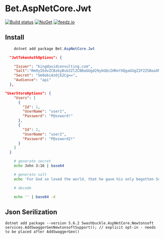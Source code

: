 ﻿# Bet.AspNetCore.Jwt

[![Build status](https://ci.appveyor.com/api/projects/status/fo9rakj7s7uhs3ij?svg=true)](https://ci.appveyor.com/project/kdcllc/bet-aspnetcore)
[![NuGet](https://img.shields.io/nuget/v/Bet.AspNetCore.Jwt.svg)](https://www.nuget.org/packages?q=Bet.AspNetCore.Jwt)
[![feedz.io](https://img.shields.io/badge/endpoint.svg?url=https://f.feedz.io/kdcllc/bet-aspnetcore/shield/Bet.AspNetCore.Jwt/latest)](https://f.feedz.io/kdcllc/bet-aspnetcore/packages/Bet.AspNetCore.Jwt/latest/download)

## Install

```csharp
    dotnet add package Bet.AspNetCore.Jwt
```

```JSON
  "JwtTokenAuthOptions": {

    "Issuer": "kingdavidconsulting.com",
    "Salt":"Rm9yIEdvZCBzbyBsb3ZlZCB0aGUgd29ybGQsIHRoYXQgaGUgZ2F2ZSBoaXMgb25seSBiZWdvdHRlbiBTb24sIHRoYXQgd2hvc29ldmVyIGJlbGlldmV0aCBpbiBoaW0gc2hvdWxkIG5vdCBwZXJpc2gsIGJ1dCBoYXZlIGV2ZXJsYXN0aW5nIGxpZmUK",
    "Secret": "Sm9obiAzOjE2Cg==",
    "Audience": "api"
  },

"UserStoreOptions": {
    "Users": [
      {
        "Id": 1,
        "UserName": "user1",
        "Password": "P@ssword!"
      },
      {
        "Id": 2,
        "UserName": "user2",
        "Password": "P@ssword2!"
      }
    ]
  }
```

```bash
    # generate secret
    echo John 3:16 | base64

    # generate salt
    echo 'For God so loved the world, that he gave his only begotten Son, that whosoever believeth in him should not perish, but have everlasting life' | base64

    # decode

    echo '' | base64 -d
```


## Json Serilization

```
dotnet add package --version 5.6.2 Swashbuckle.AspNetCore.Newtonsoft
services.AddSwaggerGenNewtonsoftSupport(); // explicit opt-in - needs to be placed after AddSwaggerGen()
```
